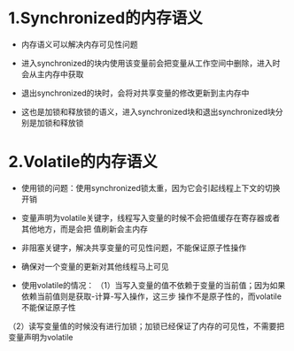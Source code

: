 # 1.Synchronized的内存语义

- 内存语义可以解决内存可见性问题

- 进入synchronized的块内使用该变量前会把变量从工作空间中删除，进入时会从主内存中获取

- 退出synchronized的块时，会将对共享变量的修改更新到主内存中

- 这也是加锁和释放锁的语义，进入synchronized块和退出synchronized块分别是加锁和释放锁

# 2.Volatile的内存语义
- 使用锁的问题：使用synchronized锁太重，因为它会引起线程上下文的切换开销

- 变量声明为volatile关键字，线程写入变量的时候不会把值缓存在寄存器或者其他地方，而是会把
值刷新会主内存

- 非阻塞关键字，解决共享变量的可见性问题，不能保证原子性操作

- 确保对一个变量的更新对其他线程马上可见

- 使用volatile的情况：
（1）当写入变量的值不依赖于变量的当前值；因为如果依赖当前值则是获取-计算-写入操作，这三步
操作不是原子性的，而volatile不能保证原子性

（2）读写变量值的时候没有进行加锁；加锁已经保证了内存的可见性，不需要把变量声明为volatile

